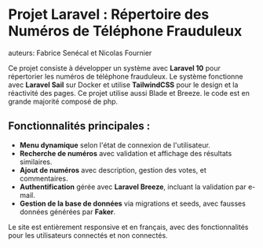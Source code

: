 # Projet Laravel : Répertoire des Numéros de Téléphone Frauduleux

auteurs: Fabrice Senécal et Nicolas Fournier

Ce projet consiste à développer un système avec **Laravel 10** pour répertorier les numéros de téléphone frauduleux. Le système fonctionne avec **Laravel Sail** sur Docker et utilise **TailwindCSS** pour le design et la réactivité des pages. Ce projet utilise aussi Blade et Breeze. le code est en grande majorité composé de php.

## Fonctionnalités principales :
- **Menu dynamique** selon l'état de connexion de l'utilisateur.
- **Recherche de numéros** avec validation et affichage des résultats similaires.
- **Ajout de numéros** avec description, gestion des votes, et commentaires.
- **Authentification** gérée avec **Laravel Breeze**, incluant la validation par e-mail.
- **Gestion de la base de données** via migrations et seeds, avec fausses données générées par **Faker**.

Le site est entièrement responsive et en français, avec des fonctionnalités pour les utilisateurs connectés et non connectés.
